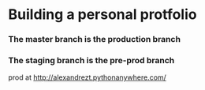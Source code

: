 # Building a personal protfolio

### The master branch is the production branch

### The staging branch is the pre-prod branch

prod at http://alexandrezt.pythonanywhere.com/
